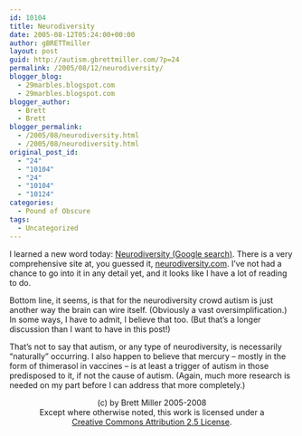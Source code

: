 ```yaml
---
id: 10104
title: Neurodiversity
date: 2005-08-12T05:24:00+00:00
author: gBRETTmiller
layout: post
guid: http://autism.gbrettmiller.com/?p=24
permalink: /2005/08/12/neurodiversity/
blogger_blog:
  - 29marbles.blogspot.com
  - 29marbles.blogspot.com
blogger_author:
  - Brett
  - Brett
blogger_permalink:
  - /2005/08/neurodiversity.html
  - /2005/08/neurodiversity.html
original_post_id:
  - "24"
  - "10104"
  - "24"
  - "10104"
  - "10124"
categories:
  - Pound of Obscure
tags:
  - Uncategorized
---
```

I learned a new word today: [Neurodiversity (Google search)](http://www.google.com/search?client=safari&rls=en&q=Neurodiversity&ie=UTF-8&oe=UTF-8). There is a very comprehensive site at, you guessed it, [neurodiversity.com](http://www.neurodiversity.com). I&#8217;ve not had a chance to go into it in any detail yet, and it looks like I have a lot of reading to do.

Bottom line, it seems, is that for the neurodiversity crowd autism is just another way the brain can wire itself. (Obviously a vast oversimplification.) In some ways, I have to admit, I believe that too. (But that&#8217;s a longer discussion than I want to have in this post!) 

That&#8217;s not to say that autism, or any type of neurodiversity, is necessarily &#8220;naturally&#8221; occurring. I also happen to believe that mercury &#8211; mostly in the form of thimerasol in vaccines &#8211; is at least a trigger of autism in those predisposed to it, if not the cause of autism. (Again, much more research is needed on my part before I can address that more completely.)

<div class="blogger-post-footer">
  <p align="center">
    (c) by Brett Miller 2005-2008<br /> Except where otherwise noted, this work is licensed under a<br /> <a href="http://creativecommons.org/licenses/by/2.5/" rel="license">Creative Commons Attribution 2.5 License</a>.
  </p>
</div>